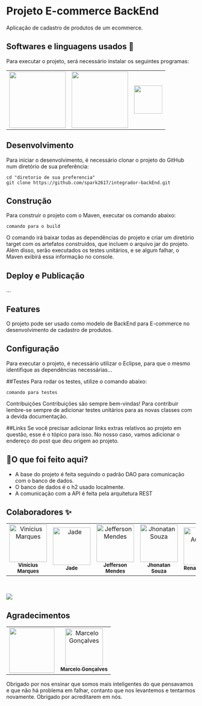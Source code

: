 <h1>Projeto E-commerce BackEnd</h1>


Aplicação de cadastro de produtos de um ecommerce.

## Softwares e linguagens usados 💾
Para executar o projeto, será necessário instalar os seguintes programas:

<table>
  <span>
  <tr>
    <td align="center">
      <a href="https://spring.io/projects/spring-boot/"><img src="https://spring.io/images/spring-logo-9146a4d3298760c2e7e49595184e1975.svg" width="150px"></a>
    </td>
    <td align="center">
      <a href="https://docs.oracle.com/en/java/"><img src="https://www.oracle.com/a/tech/img/java-logo-white.svg" width="150px"></a>
    </td>
    <td align="center">
      <a href="https://www.jetbrains.com/pt-br/idea/"><img src="https://resources.jetbrains.com/storage/products/intellij-idea/img/meta/intellij-idea_logo_300x300.png" width="75px"> </a>
    </td>
  </tr>
    </span>
 </table>
<span>
</span>

## Desenvolvimento
Para iniciar o desenvolvimento, é necessário clonar o projeto do GitHub num diretório de sua preferência:

```
cd "diretorio de sua preferencia"
git clone https://github.com/spark2617/integrador-backEnd.git
```
## Construção
Para construir o projeto com o Maven, executar os comando abaixo:
```
comando para o build
```
O comando irá baixar todas as dependências do projeto e criar um diretório target com os artefatos construídos, que incluem o arquivo jar do projeto. Além disso, serão executados os testes unitários, e se algum falhar, o Maven exibirá essa informação no console.

## Deploy e Publicação
...
## Features

O projeto pode ser usado como modelo de BackEnd para E-commerce no desenvolvimento de cadastro de produtos.


## Configuração
Para executar o projeto, é necessário utilizar o Eclipse, para que o mesmo identifique as dependências necessárias...


##Testes
Para rodar os testes, utilize o comando abaixo:
```
comando para testes
```

Contribuições
Contribuições são sempre bem-vindas! Para contribuir lembre-se sempre de adicionar testes unitários para as novas classes com a devida documentação.

##Links
Se você precisar adicionar links extras relativos ao projeto em questão, esse é o tópico para isso. No nosso caso, vamos adicionar o endereço do post que deu origem ao projeto.


## 📌O que foi feito aqui?

- A base do projeto é feita seguindo o padrão DAO para comunicação com o banco de dados.
- O banco de dados é o h2 usado localmente.
- A comunicação com a API é feita pela arquitetura REST 


## Colaboradores ✨

<!-- ALL-CONTRIBUTORS-LIST:START - Do not remove or modify this section -->
<!-- prettier-ignore-start -->
<!-- markdownlint-disable -->
<table>
  <tr>
    <td align="center"><a href="https://github.com/marqvin"><img src="https://avatars.githubusercontent.com/u/58312849?s=400&u=a2e483841e34a267f6dd2f25ab3e6b9b019b368e&v=4" width="100px;" alt="Vinícius Marques"/><br /><sub><b>Vinícius Marques</b></sub></a><br />
    </td>
    <td align="center"><a href="https://github.com/jbsoares"><img src="https://avatars.githubusercontent.com/u/44385434?v=4" width="100px;" alt="Jade"/><br /><sub><b>Jade</b></sub></a><br />
    </td>
    <td align="center"><a href="https://github.com/JeffersonMendes32"><img src="https://avatars.githubusercontent.com/u/99696674?v=4" width="100px;" alt="Jefferson Mendes"/><br /><sub><b>Jefferson Mendes</b></sub></a><br />
    </td>
    <td align="center"><a href="https://github.com/spark2617"><img src="https://avatars.githubusercontent.com/u/99609730?v=4" width="100px;" alt="Jhonatan Souza"/><br /><sub><b>Jhonatan Souza</b></sub></a><br />
    </td>
    <td align="center"><a href="https://github.com/devrsantos"><img src="https://avatars.githubusercontent.com/u/26532182?v=4" width="100px;" alt="Renan Augusto"/><br /><sub><b>Renan Augusto</b></sub></a><br />
    </td>
    <td align="center"><a href="https://github.com/Aristimunho"><img src="https://avatars.githubusercontent.com/u/92954038?v=4" width="100px;" alt="Abraão"/><br /><sub><b>Abraão</b></sub></a><br />
    </td>
    
    
  </tr>
</table>
</br>
<p>
<img src="http://img.shields.io/static/v1?label=STATUS&message=EM%20DESENVOLVIMENTO&color=GREEN&style=for-the-badge"/>
</p>

## Agradecimentos

<table>
  <tr>
    <td>
      <a href="https://www.digitalhouse.com/br"><img src="https://user-images.githubusercontent.com/58312849/190568705-fad12b35-3cad-4836-85ee-e1dedc2256e7.png" width="120"/></a>
    </td>
    <td align="center"><a href="https://github.com/prof-marcelosouza"><img src="https://avatars.githubusercontent.com/u/104015992?v=4" width="100px;" alt="Marcelo Gonçalves"/><br /><sub><b>Marcelo Gonçalves</b></sub></a><br />
    </td>
  </tr>
</table>
Obrigado por nos ensinar que somos mais inteligentes do que pensavamos e que não há problema
em falhar, contanto que nos levantemos e tentarmos novamente. Obrigado por acreditarem em nós.
